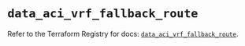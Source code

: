 # `data_aci_vrf_fallback_route`

Refer to the Terraform Registry for docs: [`data_aci_vrf_fallback_route`](https://registry.terraform.io/providers/ciscodevnet/aci/2.17.0/docs/data-sources/vrf_fallback_route).
